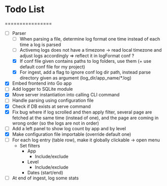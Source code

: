 # Todo List
================

- [ ] Parser
    - [ ] When parsing a file, determine log format one time instead of each time a log is parsed
    - [ ] Activemq logs does not have a timezone -> read local timezone and adjust logs accordingly => reflect it in logFormat conf ?
    - [x] If conf file given contains paths to log folders, use them (+ use default conf file for my project)
    - [x] For ingest, add a flag to ignore conf log dir path, instead parse directory given as argument (log_dir/app_name/*.log)
- [x] Embed frontend into Go app
- [ ] Add logger to SQLite module
- [x] Move server instantiation into calling CLI command
- [ ] Handle parsing using configuration file
- [x] Check if DB exists at serve command
- [x] Fix bug where if log scrolled and then apply filter, several page are fetched at the same time (instead of one), and the page are coming in wrong order (so the logs are not in order)
- [ ] Add a left panel to show log count by app and by level
- [x] Make configuration file importable (override default one)
- [ ] For each log entry (table row), make it globally clickable -> open menu
    - Set filters
        - App
            - Include/exclude
        - Level
            - Include/exclude
        - Dates (start/end)
- [ ] At end of ingest, log some stats